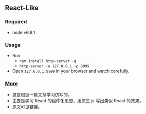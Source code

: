 ## React-Like

### Required

* node v6.8.1

### Usage

* Run
  * `npm install http-server -g`
  * `http-server -a 127.0.0.1 -p 9999`
* Open `127.0.0.1:9999` in your browser and watch carefully.


### [More](https://github.com/huzidaha/reactjs-in-40/)

* 这是根据一篇文章学习仿写的。
* 主要是学习 React 的组件化思想，用原生 js 写出类似 React 的效果。
* 原文可见链接。
